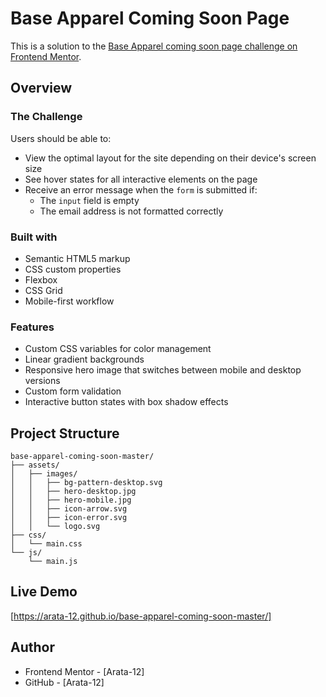 # Base Apparel Coming Soon Page

This is a solution to the [Base Apparel coming soon page challenge on Frontend Mentor](https://www.frontendmentor.io/challenges/base-apparel-coming-soon-page-5d46b47f8db8a7063f9331a0).

## Overview

### The Challenge

Users should be able to:

- View the optimal layout for the site depending on their device's screen size
- See hover states for all interactive elements on the page
- Receive an error message when the `form` is submitted if:
  - The `input` field is empty
  - The email address is not formatted correctly

### Built with

- Semantic HTML5 markup
- CSS custom properties
- Flexbox
- CSS Grid
- Mobile-first workflow

### Features

- Custom CSS variables for color management
- Linear gradient backgrounds
- Responsive hero image that switches between mobile and desktop versions
- Custom form validation
- Interactive button states with box shadow effects

## Project Structure

```
base-apparel-coming-soon-master/
├── assets/
│   ├── images/
│   │   ├── bg-pattern-desktop.svg
│   │   ├── hero-desktop.jpg
│   │   ├── hero-mobile.jpg
│   │   ├── icon-arrow.svg
│   │   ├── icon-error.svg
│   │   └── logo.svg
├── css/
│   └── main.css
└── js/
    └── main.js
```

## Live Demo

[https://arata-12.github.io/base-apparel-coming-soon-master/]

## Author

- Frontend Mentor - [Arata-12]
- GitHub - [Arata-12]
